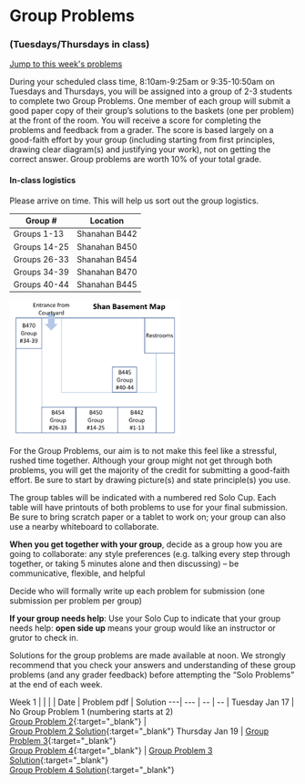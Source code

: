 # Group Problems
### (Tuesdays/Thursdays in class)

[Jump to this week's problems](#bottom)

During your scheduled class time, 8:10am-9:25am or 9:35-10:50am on Tuesdays and Thursdays, you will be assigned into a group of 2-3 students to complete two Group Problems. One member of each group will submit a good paper copy of their group’s solutions to the baskets (one per problem) at the front of the room. You will receive a score for completing the problems and feedback from a grader. The score is based largely on a good-faith effort by your group (including starting from first principles, drawing clear diagram(s) and justifying your work), not on getting the correct answer. Group problems are worth 10% of your total grade.

#### In-class logistics

Please arrive on time. This will help us sort out the group logistics.

<!-- 

Please look up [your assigned group number here](https://drive.google.com/file/d/1Cchoi_8i1Y2V-IIaKVr5VBkjPJjUKjd8/view?usp=sharing){:target="_blank"} (updated Week 8). Locations for the group numbers are:

-->

Group # | Location
-------| -------
Groups 1-13 | Shanahan B442
Groups 14-25 | Shanahan B450
Groups 26-33 | Shanahan B454
Groups 34-39 | Shanahan B470
Groups 40-44 | Shanahan B445


<img src = "images/Shan-Basement-Map-with-Group-Numbers.png" width="300">

For the Group Problems, our aim is to not make this feel like a stressful, rushed time together. Although your group might not get through both problems, you will get the majority of the credit for submitting a good-faith effort. Be sure to start by drawing picture(s) and state principle(s) you use.

The group tables will be indicated with a numbered red Solo Cup. Each table will have printouts of both problems to use for your final submission. Be sure to bring scratch paper or a tablet to work on; your group can also use a nearby whiteboard to collaborate.

**When you get together with your group**, decide as a group how you are going to collaborate:
any style preferences (e.g. talking every step through together, or taking 5 minutes alone and then discussing) – be communicative, flexible, and helpful

Decide who will formally write up each problem for submission (one submission per problem per group)

**If your group needs help**: Use your Solo Cup to indicate that your group needs help: **open side up** means your group would like an instructor or grutor to check in.

Solutions for the group problems are made available at noon. We strongly recommend that you check your answers and understanding of these group problems (and any grader feedback) before attempting the “Solo Problems” at the end of each week.




Week 1 |  |  | |
Date | Problem pdf | Solution
---| --- | -- | -- |
Tuesday Jan 17 | No Group Problem 1 (numbering starts at 2) <br> [Group Problem 2](https://drive.google.com/file/d/150GK8kMKj-nW0JFEfg_7qhF1wu-S2HvT/view?usp=sharing){:target="_blank"} |  <br> [Group Problem 2 Solution](https://drive.google.com/file/d/1wMvtgtCFFPMW2Td142Mw43AW_ZhDNaOp/view?usp=sharing){:target="_blank"}
Thursday Jan 19 | [Group Problem 3](https://drive.google.com/file/d/1mpcpCSFff_FwHOLNXrbLMYhVxw5O0XBr/view?usp=sharing){:target="_blank"} <br> [Group Problem 4](https://drive.google.com/file/d/1A0wUGSVsDJfGAwVw_MnUF1h4ZGTIi1Ep/view?usp=sharing){:target="_blank"} | [Group Problem 3 Solution](https://drive.google.com/file/d/1rUiqba4vR9Y6KQS8RXi84l60mfe9uW_O/view?usp=sharing){:target="_blank"}  <br> [Group Problem 4 Solution](https://drive.google.com/file/d/1dUjvrohkQyOV-ebmqzJgMr89PW2mTWsS/view?usp=sharing){:target="_blank"}



<br>


<a id="bottom"></a>
<!-- 


Week 2 |  |  | |
Date | Problem pdf | Solution
---| --- | -- | -- |
Tuesday Jan 24 | [Group Problem 5](https://drive.google.com/file/d/1jGuThA--fAfWR1PRNz_AI-bAExFpjeAn/view?usp=sharing){:target="_blank"} <br> [Group Problem 6](https://drive.google.com/file/d/1vD9M35fXHuo9_G_Alo2TzI8M2UoLPWnJ/view?usp=sharing){:target="_blank"} | [Group Problem 5 Solution](https://drive.google.com/file/d/1pT3pCp1VotaccHJWXGUgJ4Ern2F0WB7c/view?usp=sharing){:target="_blank"} <br> [Group Problem 6 Solution](https://drive.google.com/file/d/1bsmVRAQjdCjEgpgbKSxZ0-BvYVc4axBA/view?usp=sharing){:target="_blank"} 
Thursday Jan 26 | [Group Problem 7](https://drive.google.com/file/d/1S353a9z79xf7Tg4WDrq9hd6kzSRFwM6N/view?usp=sharing){:target="_blank"} <br> [Group Problem 8](https://drive.google.com/file/d/1z7UVwaBp-kBscsdSwegJdq9ysBiu89_t/view?usp=sharing){:target="_blank"} | [Group Problem 7 Solution](https://drive.google.com/file/d/1v_3G9pFVELPH46e4G-SD7OlWG0A0nGxK/view?usp=sharing){:target="_blank"} <br> [Group Problem 8 Solution](https://drive.google.com/file/d/133YNbwtB2oUVnBzgHKvElNajxOtuCgSE/view?usp=sharing){:target="_blank"}

<br>


Week 3 |  |  | |
Date | Problem pdf | Solution
---| --- | -- | -- |
Tuesday Jan 31 | [Group Problem 9](https://drive.google.com/file/d/1ya4OlHRL85EAEb-YbjuwOeinfiRWBKxt/view?usp=sharing){:target="_blank"} <br> [Group Problem 10](https://drive.google.com/file/d/1i0KWfR96KW55Xw0DF02Zs-0PfdAKo7fW/view?usp=sharing){:target="_blank"}   | [Group Problem 9 Solution](https://drive.google.com/file/d/1f6SO0_BLnHQBnB1GLD11PuOjMSz7FJbG/view?usp=sharing){:target="_blank"} <br> [Group Problem 10 Solution](https://drive.google.com/file/d/1NMJDQKI7rZsVkY83eVSo-5QclzAx58Ht/view?usp=sharing){:target="_blank"}
Thursday Feb 2 | [Group Problem 11](https://drive.google.com/file/d/1o0QS6h5xlfjPwI0mOQspDVZtLonjK4vR/view?usp=sharing){:target="_blank"} <br> [Group Problem 12](https://drive.google.com/file/d/1Qmfv_FD9w2BBjGIfDuRNAEwFU6OImrVs/view?usp=sharing){:target="_blank"}  | [Group Problem 11 Solution](https://drive.google.com/file/d/1mikBtmi5oGAGsTXF1AVZGBllnchN813a/view?usp=sharing){:target="_blank"} <br> [Group Problem 12 Solution](https://drive.google.com/file/d/1aGW-ZUKFrhTLR7ANoA5e-jwuICjhQyqw/view?usp=sharing){:target="_blank"}

<br>


Week 4 |  |  | |
Date | Problem pdf | Solution
---| --- | -- | -- |
Tuesday Feb 7 | [Group Problem 13](https://drive.google.com/file/d/1WQVeO0rbck5EWg9JOXkNIFqidSw8r-8N/view?usp=sharing){:target="_blank"} <br> [Group Problem 14](https://drive.google.com/file/d/1-QPrgqKdaXFVB1QdEthroQ7fJ5JxPDVe/view?usp=sharing){:target="_blank"} | [Group Problem 13 Solution](https://drive.google.com/file/d/1J0r91dicnw3q7YXPPbsH6wdSjRH4bNB-/view?usp=sharing){:target="_blank"} <br> [Group Problem 14 Solution](https://drive.google.com/file/d/1uNONj1e0RDg2jn1cOwZRyA_KSg5XLyzw/view?usp=sharing){:target="_blank"}
Thursday Feb 9 | [Group Problem 15](https://drive.google.com/file/d/1bwYO0nrePg8P6hh4V_G8xiZYOK4BMHfv/view?usp=sharing){:target="_blank"} <br> [Group Problem 16](https://drive.google.com/file/d/1hAcEvh4GPKV0rh8avT6UsczUW7XzNQJN/view?usp=sharing){:target="_blank"} | [Group Problem 15 Solution](https://drive.google.com/file/d/19QBPn6hlxOa1qeDAclcD56EBGK-H7MqW/view?usp=sharing){:target="_blank"} <br> [Group Problem 16 Solution](https://drive.google.com/file/d/1jyQrwxf27aSEUeV8IDfyVnRiymkRKlDk/view?usp=sharing){:target="_blank"}

<br>


Week 5 |  |  | |
Date | Problem pdf | Solution
---| --- | -- | -- |
Tuesday Feb 14 | [Group Problem 17](https://drive.google.com/file/d/1cQodH9A9KpzTZaTPb8c8OulnvO_1JRzb/view?usp=sharing){:target="_blank"} <br> [Group Problem 18](https://drive.google.com/file/d/1AvzY23_CSu6jgFtLfdZ444DTD1EvkJ2u/view?usp=sharing){:target="_blank"} | [Group Problem 17 Solution](https://drive.google.com/file/d/1zjcUnd7X8HLdrxPLHR5pST7oTS5WqvWf/view?usp=sharing){:target="_blank"} <br> [Group Problem 18 Solution](https://drive.google.com/file/d/1zjxm5LlKODRf4NI1DDEDyTlIzaqLx0yz/view?usp=sharing){:target="_blank"}
Thursday Feb 16 | [Group Problem 19](https://drive.google.com/file/d/1hggfYZm4sSiSWsTaWLZ3efP6qpujrLdc/view?usp=sharing){:target="_blank"} <br> [Group Problem 20](https://drive.google.com/file/d/15E3hH0VDL48Kr-kkn7zyuBDeYC0sburk/view?usp=sharing){:target="_blank"} | [Group Problem 19 Solution](https://drive.google.com/file/d/19O0T38Ia9DphJMR3YJZZO8J_LDe9CmLV/view?usp=sharing){:target="_blank"} <br> [Group Problem 20 Solution](https://drive.google.com/file/d/1IDKCtxWRj5TSgyAkZeUKK8v9P_c6b3fg/view?usp=sharing){:target="_blank"}

<br>


Week 6 |  |  | |
Date | Problem pdf | Solution
---| --- | -- | -- |
Tuesday Feb 21 | [Group Problem 21](https://drive.google.com/file/d/11bJPTliy8JdwRdJjm8lCSXzB7ceH4XI8/view?usp=sharing){:target="_blank"} <br> [Group Problem 22](https://drive.google.com/file/d/1_Iy6sLWqae-NSI3slZb0woKSABJ31cCM/view?usp=sharing){:target="_blank"} | [Group Problem 21 Solution](https://drive.google.com/file/d/1fkcaocnOOUMzQtzF58C7YrjRCVpiSBPU/view?usp=sharing){:target="_blank"} <br> [Group Problem 22 Solution](https://drive.google.com/file/d/1viK_0_yALy-Y2KUhGRw48O0KxgderS0z/view?usp=sharing){:target="_blank"}
Thursday Feb 23 | [Group Problem 23](https://drive.google.com/file/d/1qoZskMKJ6eLm712awEEFXT0hoEzw9Chn/view?usp=sharing){:target="_blank"} <br> [Group Problem 24](https://drive.google.com/file/d/1iv22_bZTX2chWmSdQBgO-sMH9BTHO83L/view?usp=sharing){:target="_blank"} | [Group Problem 23 Solution](https://drive.google.com/file/d/1PlRxMitgPERFS7gnHDykBbMU3JOLdYqi/view?usp=sharing){:target="_blank"} <br> [Group Problem 24 Solution](https://drive.google.com/file/d/1xGIjrboajjGf239c83VTylP2O0AnvguM/view?usp=sharing){:target="_blank"}

<br>


#### Week 7

Tuesday Mar 1 - Q&A about review (no group problems to submit)
[midterm-reivew-problems-with-coversheet.pdf](https://drive.google.com/file/d/1G9LkXlp58wkSYbxn1LgUSJkcHdBELae9/view?usp=sharing){:target="_blank"}

[midterm-review-problems-solutions.pdf](https://drive.google.com/file/d/1G9Dlzkf0MsfrXQhN0cZx1sxJ5Pqt_ayC/view?usp=sharing){:target="_blank"}

Thursday Mar 3 - *Midterm Exam**

Our midterm exam (75 minutes long) will take place in-person on Thursday March 2 8:10-9:25am or 9:35-10:50am in your usual Group Problem location. 

<br>


Week 8 |  |  | |
Date | Problem pdf | Solution
---| --- | -- | -- |
Tuesday Mar 7 | [Group Problem 25](https://drive.google.com/file/d/1LxAibcrORHLaIxKbrLhS1XFbagW0za7j/view?usp=sharing){:target="_blank"} <br> [Group Problem 26](https://drive.google.com/file/d/1pIH87qY4_doposrfSeXnGqJxC9K8xYPd/view?usp=sharing){:target="_blank"} | [Group Problem 25 Solution](https://drive.google.com/file/d/12s2rDDjmBZxowxyhnNdP4ojkveAf6A8d/view?usp=sharing){:target="_blank"} <br> [Group Problem 26 Solution](https://drive.google.com/file/d/1XqHNooY5CJ1h4o-37pyxdBRB0TJrTena/view?usp=sharing){:target="_blank"}
Thursday Mar 9 | [Group Problem 27](https://drive.google.com/file/d/1s48fnwMfp7p6dRAgR5rDRT2hlPE2IPuD/view?usp=sharing){:target="_blank"} <br> [Group Problem 28](https://drive.google.com/file/d/1jcBbbe5tOiSHMRaQpsYiuxmC9CLu4TmX/view?usp=sharing){:target="_blank"} | [Group Problem 27 Solution](https://drive.google.com/file/d/17d5ixK3BxzuGdzBib93ZKyjEBUV3OI2C/view?usp=sharing){:target="_blank"} <br> [Group Problem 28 Solution](https://drive.google.com/file/d/1KJaoTEbnSOJcrNnootuvcWhw-71n4Cfj/view?usp=sharing){:target="_blank"}

<br>


Week 9  |  |  | |
Date | Problem pdf | Solution
---| --- | -- | -- |
Tuesday Mar 21 | [Group Problem 29](https://drive.google.com/file/d/1I40wfxrrpvjGGUhmqApgZuSrkzAfM-cy/view?usp=sharing){:target="_blank"} <br> [Group Problem 30](https://drive.google.com/file/d/1qSBXzsLdXmsr6w4oKQpBr4RlsuvV4hXT/view?usp=sharing){:target="_blank"} | [Group Problem 29 Solution](https://drive.google.com/file/d/1jryVJ66BPLZvzBgAl6B_ZfU3ntSaf-Y4/view?usp=sharing){:target="_blank"} <br> [Group Problem 30 Solution](https://drive.google.com/file/d/1zggkHkrPTkJXNWFatmMCC0XpbXVWWaxK/view?usp=sharing){:target="_blank"}
Thursday Mar 23 | [Group Problem 31](https://drive.google.com/file/d/1659QWqIGFqJZAe1X5KvvctiATfnp4pLU/view?usp=sharing){:target="_blank"} <br> [Group Problem 32](https://drive.google.com/file/d/1IbsGN3vhSon9Ixlau9IL5SSeYwNomfkz/view?usp=sharing){:target="_blank"} | [Group Problem 31 Solution](https://drive.google.com/file/d/1xWv3lMm2V98Q-13ax_ATRmh3p0LAbbiX/view?usp=sharing){:target="_blank"} <br> [Group Problem 32 Solution](https://drive.google.com/file/d/1DZFwhYkOFJkX6wEEDJ3BpKhZUOvYmyfp/view?usp=sharing){:target="_blank"}

<br>


Week 10  |  |  | |
Date | Problem pdf | Solution
---| --- | -- | -- |
Tuesday Mar 28 | [Group Problem 33](https://drive.google.com/file/d/1EsOmyF1Tf-8kQa323b4hQbsY58HoT9SO/view?usp=sharing){:target="_blank"} <br> [Group Problem 34](https://drive.google.com/file/d/1uMXkV8wVN7Ee07EM4uVOuEKoYhlb9JMs/view?usp=sharing){:target="_blank"} | [Group Problem 33 Solution](https://drive.google.com/file/d/1cXpkPGPgwW7s3jXY4x3GsALqKbqJM27t/view?usp=sharing){:target="_blank"} <br> [Group Problem 34 Solution](https://drive.google.com/file/d/1Q6A3m-r3dq1RA2KGIWfvHArsr_oCBsu7/view?usp=sharing){:target="_blank"}
Thursday Mar 30 | [Group Problem 35](https://drive.google.com/file/d/1kHK9qNR-GFaWsQ_iQx8BYAXtj5LiBE8f/view?usp=sharing){:target="_blank"} <br> [Group Problem 36](https://drive.google.com/file/d/128YnfYIFLsN0BKPan4LFYeZDROd1Zlvt/view?usp=sharing){:target="_blank"} | [Group Problem 35 Solution](https://drive.google.com/file/d/1E-dwzn0AV__y7ZiCxGNjGKi6CIgmV2-L/view?usp=sharing){:target="_blank"} <br> [Group Problem 36 Solution](https://drive.google.com/file/d/1bY3x-KV8lfiLBqdNgPH2BRmOg8hx2fWH/view?usp=sharing){:target="_blank"}

<br>


Week 11 |  |  | |
---| --- | -- | -- |
Tuesday Apr 4 | [Group Problem 37](https://drive.google.com/file/d/18NMCCBZJyrvKO5E4wIOlGoTkkzOHKVLU/view?usp=sharing){:target="_blank"} <br> [Group Problem 38](https://drive.google.com/file/d/1yC_Nb5K3cXCCYaByWGK2qPVCZRUwWw03/view?usp=sharing){:target="_blank"} | [Group Problem 37 Solution](https://drive.google.com/file/d/1SxNCRFw6bybW92P6IQ2oetNtyXghM-Qw/view?usp=sharing){:target="_blank"} <br> [Group Problem 38 Solution](https://drive.google.com/file/d/1fcrnEOPyuJpnmAV02V3WiuIiAHK3mD0K/view?usp=sharing){:target="_blank"}
Thursday Apr 6 | [Group Problem W11Th](https://drive.google.com/file/d/1nmaCX153C1WhRJsy_cZNmx8T9DBxKTtR/view?usp=sharing){:target="_blank"} | [Group Problem W11Th Solution](https://drive.google.com/file/d/1DaMsFXRri-8XoMTOsEA70fIi6j02qiPd/view?usp=sharing){:target="_blank"}

<br>


Week 12 |  |  | |
---| --- | -- | -- |
Tuesday Apr 11 | [Group Problem 39](https://drive.google.com/file/d/1-fhLxGHGg2U3sgNayY22aMorqvqecg3l/view?usp=sharing){:target="_blank"} <br> [Group Problem 40](https://drive.google.com/file/d/1-z9-5DcyPiviH0VfmcmnLl1TDAUHGkWL/view?usp=sharing){:target="_blank"} | [Group Problem 39 Solution](https://drive.google.com/file/d/1sBG2w228qwYxVRw5csm_wrtPZERbhhDe/view?usp=sharing){:target="_blank"} <br> [Group Problem 40 Solution](https://drive.google.com/file/d/1LEt5xFV382MPsHEfoorPmkyMo25rlNGs/view?usp=sharing){:target="_blank"}
Thursday Apr 13 | [Group Problem 41](https://drive.google.com/file/d/1cP-rZXSjnDXWk1T0QcgwpwAFoi40dGYi/view?usp=sharing){:target="_blank"} <br> [Group Problem 42](https://drive.google.com/file/d/1Lmrf_hSzvqNItBJULkaV-CHuygVA3vGW/view?usp=sharing){:target="_blank"} | [Group Problem 41 Solution](https://drive.google.com/file/d/1m84B7LBGLxg1bOPLBjd6ko9LmDjOjPPu/view?usp=sharing){:target="_blank"} <br> [Group Problem 42 Solution](https://drive.google.com/file/d/1tgQR82-88kP02XVFRo3YHLxfHbAzeKOE/view?usp=sharing){:target="_blank"}

<br>


Week 13 |  |  | |
---| --- | -- | -- |
Tuesday Apr 18 | [Group Problem 43](https://drive.google.com/file/d/1Z2o14QkHioo3SqT9mre3WPmCPy-3FYag/view?usp=sharing){:target="_blank"} <br> [Group Problem 44](https://drive.google.com/file/d/1R4bEThJPY5ktTcotfAHfdHjkuRmfHvIb/view?usp=sharing){:target="_blank"} | [Group Problem 43 Solution](https://drive.google.com/file/d/1WRAQacIzuDDkKsOEFZBGw6FF9k1OPT86/view?usp=sharing){:target="_blank"} <br> [Group Problem 44 Solution](https://drive.google.com/file/d/149khstjgmPuh5Tvr6-BGMb9G_ngM5Jma/view?usp=sharing){:target="_blank"}
Thursday Apr 20 | [Group Problem 45](https://drive.google.com/file/d/1-2irQurPumCF6j7XwQaWPzJSYESsC8YH/view?usp=sharing){:target="_blank"} <br> [Group Problem 46](https://drive.google.com/file/d/1ysR-b5vvhaMzA4BD_QfH6DfxpNLXozpb/view?usp=sharing){:target="_blank"} | [Group Problem 45 Solution](https://drive.google.com/file/d/1GsGNr1_G482jazbwkf_3vnHZRIGzxEQP/view?usp=sharing){:target="_blank"} <br> [Group Problem 46 Solution](https://drive.google.com/file/d/12JnNG0v29uRMlEi3XmvFHeFOYLt7oAwT/view?usp=sharing){:target="_blank"}

<br>


Week 14 |  |  | |
---| --- | -- | -- |
Tuesday Apr 25 | [Group Problem 47](https://drive.google.com/file/d/1lV0vkyrvoO2JrEicBsAkSl5aU_9t1qSS/view?usp=sharing){:target="_blank"} | [Group Problem 47 Solution](https://drive.google.com/file/d/1O-Q5cPezBRaKjqqBi5MO7B-7v7KS1SJl/view?usp=sharing){:target="_blank"}
Thursday Apr 27 | No Group Problems - Final Lecture in Galileo


-->

<br>

<br>

<br>




